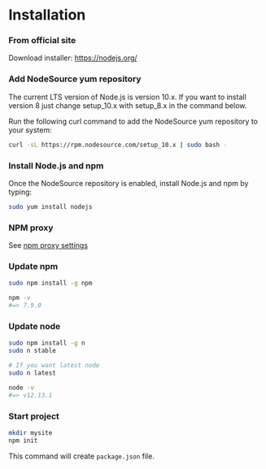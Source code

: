 # Installation

### From official site

Download installer: https://nodejs.org/

### Add NodeSource yum repository

The current LTS version of Node.js is version 10.x. 
If you want to install version 8 just change setup_10.x with setup_8.x in the command below.

Run the following curl command to add the NodeSource yum repository to your system:

```bash
curl -sL https://rpm.nodesource.com/setup_10.x | sudo bash -
```

### Install Node.js and npm

Once the NodeSource repository is enabled, install Node.js and npm by typing:

```bash
sudo yum install nodejs
```

### NPM proxy

See [npm proxy settings](https://github.com/yesnik/linux-guides/blob/master/proxy.md#npm-proxy-settings)

### Update npm

```bash
sudo npm install -g npm

npm -v
#=> 7.9.0
```

### Update node

```bash
sudo npm install -g n
sudo n stable

# If you want latest node
sudo n latest

node -v
#=> v12.13.1
```

### Start project

```bash
mkdir mysite
npm init
```

This command will create `package.json` file.
